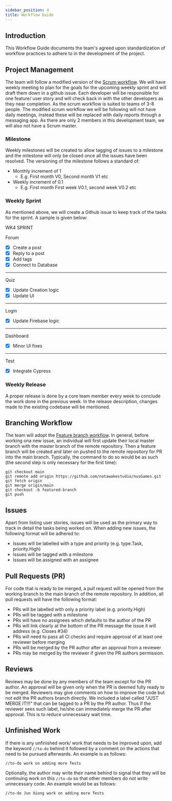 ```yaml
---
sidebar_position: 4
title: Workflow Guide
---
```


## **Introduction**

This Workflow Guide documents the team's agreed upon standardization of workflow
practices to adhere to in the development of the project.

## **Project Management**

The team will follow a modified version of the
[Scrum workflow](https://www.scrumstudy.com/whyscrum/scrum-phases-and-processes).
We will have weekly meeting to plan for the goals for the upcoming weekly sprint
and will draft them down in a github issue. Each developer will be responsible
for one feature/ user story and will check back in with the other developers as
they near completion. As the scrum workflow is suited to teams of 3-8 people.
The modified scrum workflow we will be following will not have daily meetings,
instead these will be replaced with daily reports through a messaging app. As
there are only 2 members in this development team, we will also not have a Scrum
master.

### Milestone

Weekly milestones will be created to allow tagging of issues to a milestone and
the milestone will only be closed once all the issues have been resolved. The
versioning of the milestone follows a standard of:

- Monthly increment of 1
  - E.g. First month V0, Second month V1 etc
- Weekly increment of 0.1
  - E.g. First month First week V0.1, second week V0.2 etc

### Weekly Sprint

As mentioned above, we will create a Github issue to keep track of the tasks for
the sprint. A sample is given below:

WK4 SPRINT

Forum

- [x] Create a post
- [x] Reply to a post
- [x] Add tags
- [x] Connect to Database

---

Quiz

- [x] Update Creation logic
- [x] Update UI

---

Login

- [x] Update Firebase logic

---

Dashboard

- [x] Minor UI fixes

---

Test

- [x] Integrate Cypress


### Weekly Release
A proper release is done by a core team member every week to conclude the work done in the previous week. In the release description, changes made to the existing codebase will be mentioned.
## **Branching Workflow**

The team will adopt the
[Feature branch workflow](https://nus-cs2103-ay2021s2.github.io/website/se-book-adapted/chapters/revisionControl.html#feature-branch-flow).
In general, before working ona new issue, an individual will first update their
local master branch with the master branch of the remote repository. Then a
feature branch will be created and later on pushed to the remote repository for
PR into the main branch. Typically, the command to do so would be as such (the
second step is only necessary for the first time):

```
git checkout main
git remote add origin https://github.com/notawakestudio/nusGames.git
git fetch origin
git merge origin/main
git checkout -b featured-branch
git push
```

## **Issues**

Apart from listing user stories, issues will be used as the primary way to track
in detail the tasks being worked on. When adding new issues, the following
format will be adhered to:

- Issues will be labelled with a type and priority (e.g. type.Task,
  priority.High)
- Issues will be tagged with a milestone
- Issues will be assigned with an assignee

## **Pull Requests (PR)**

For code that is ready to be merged, a pull request will be opened from the
working branch to the main branch of the remote repository. In addition, all
pull requests will have the following format:

- PRs will be labelled with only a priority label (e.g. priority.High)
- PRs will be tagged with a milestone
- PRs will have no assignees which defaults to the author of the PR
- PRs will link clearly at the bottom of the PR message the issue it will
  address (e.g. Closes #34)
- PRs will need to pass all CI checks and require approval of at least one
  reviewer before merging
- PRs will be merged by the PR author after an approval from a reviewer
- PRs may be merged by the reviewer if given the PR authors permission.

## **Reviews**

Reviews may be done by any members of the team except for the PR author. An
approval will be given only when the PR is deemed fully ready to be merged.
Reviewers may give comments on how to improve the code but not edit the PR
authors branch directly. We included a label called "JUST MERGE IT!!!" that can
be tagged to a PR by the PR author. Thus if the reviewer sees such label, he/she
can immediately merge the PR after approval. This is to reduce unnecessary wait
time.

## **Unfinished Work**

If there is any unfinished work/ work that needs to be improved upon, add the
keyword `//to-do` behind it followed by a comment on the actions that need to be
pursued afterwards. An example is as follows:

`//to-do work on adding more Tests`

Optionally, the author may write their name behind to signal that they will be
continuing work on this `//to-do` so that other members do not write unnecessary
code. An example would be as follows:

`//to-do Jun Xiong work on adding more Tests`
